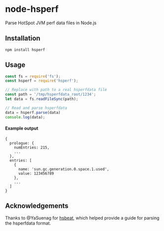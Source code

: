 # node-hsperf
Parse HotSpot JVM perf data files in Node.js

## Installation
`npm install hsperf`

## Usage
```Javascript
const fs = require('fs');
const hsperf = require('hsperf');

// Replace with path to a real hsperfdata file
const path = '/tmp/hsperfdata_root/1234';
let data = fs.readFileSync(path);

// Read and parse hsperfdata
data = hsperf.parse(data)
console.log(data);
```

#### Example output
```
{
  prologue: {
    numEntries: 215,
    ...
  },
  entries: [
    {
      name: 'sun.gc.generation.0.space.1.used',
      value: 123456789
    },
    ...
  ]
}

```

## Acknowledgements
Thanks to @YaSuenag for [hsbeat](https://github.com/YaSuenag/hsbeat), which helped provide a guide for parsing the hsperfdata format.
